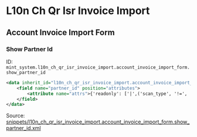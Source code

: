 # L10n Ch Qr Isr Invoice Import
## Account Invoice Import Form  
### Show Partner Id  
ID: `mint_system.l10n_ch_qr_isr_invoice_import.account_invoice_import_form.show_partner_id`  
```xml
<data inherit_id="l10n_ch_qr_isr_invoice_import.account_invoice_import_form" priority="50">
    <field name="partner_id" position="attributes">
        <attribute name="attrs">{'readonly': ['|',('scan_type', '!=', 'qr'), ('state', '!=', 'select-partner')], 'invisible': [('state', 'in', ('import', 'reference-update'))]}</attribute>
    </field>
</data>

```
Source: [snippets/l10n_ch_qr_isr_invoice_import.account_invoice_import_form.show_partner_id.xml](https://github.com/Mint-System/Odoo-Build/tree/main/snippets/l10n_ch_qr_isr_invoice_import.account_invoice_import_form.show_partner_id.xml)

